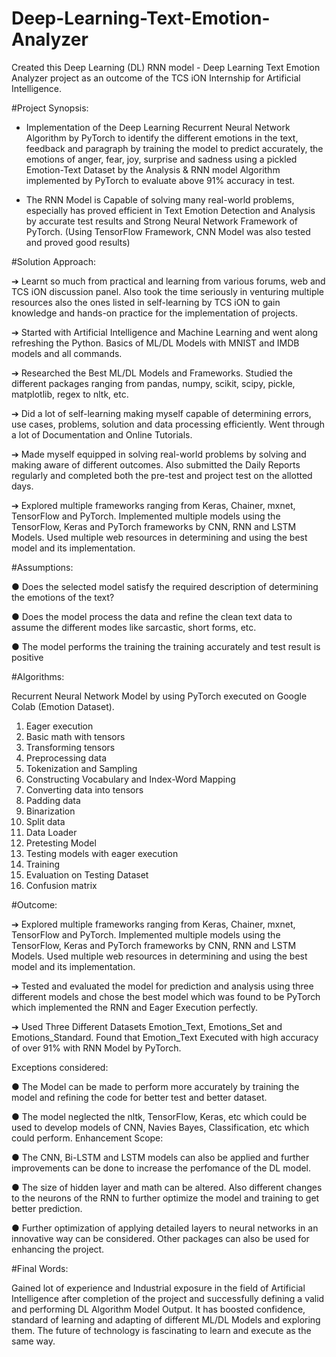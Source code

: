 # Deep-Learning-Text-Emotion-Analyzer

Created this Deep Learning (DL) RNN model - Deep Learning Text Emotion Analyzer project as an outcome of the TCS iON Internship for Artificial Intelligence.

#Project Synopsis: 
 
*	Implementation of the Deep Learning Recurrent Neural Network Algorithm by PyTorch to identify the different emotions in the text, feedback and paragraph by training the model to predict accurately, the emotions of anger, fear, joy, surprise and sadness using a pickled Emotion-Text Dataset by the Analysis & RNN model Algorithm implemented by PyTorch to evaluate above 91% accuracy in test.

*	The RNN Model is Capable of solving many real-world problems, especially has proved efficient in Text Emotion Detection and Analysis by accurate test results and Strong Neural Network Framework of PyTorch. (Using TensorFlow Framework, CNN Model was also tested and proved good results)

 
 
#Solution Approach: 
 
➔	Learnt so much from practical and learning from various forums, web and TCS iON discussion panel. Also took the time seriously in venturing multiple resources also the ones listed in self-learning by TCS iON to gain knowledge and hands-on practice for the implementation of projects.
 
➔	Started with Artificial Intelligence and Machine Learning and went along refreshing the Python. Basics of ML/DL Models with MNIST and IMDB models and all commands.

➔	Researched the Best ML/DL Models and Frameworks. Studied the different packages ranging from pandas, numpy, scikit, scipy, pickle, matplotlib, regex to nltk, etc.

➔	Did a lot of self-learning making myself capable of determining errors, use cases, problems, solution and data processing efficiently. Went through a lot of Documentation and Online Tutorials.

➔	Made myself equipped in solving real-world problems by solving and making aware of different outcomes. Also submitted the Daily Reports regularly and completed both the pre-test and project test on the allotted days.

➔	Explored multiple frameworks ranging from Keras, Chainer, mxnet, TensorFlow and PyTorch. Implemented multiple models using the TensorFlow, Keras and PyTorch frameworks by CNN, RNN and LSTM Models. Used multiple web resources in determining and using the best model and its implementation.


#Assumptions: 
 
●	Does the selected model satisfy the required description of determining the emotions of the text?

●	Does the model process the data and refine the clean text data to assume the different modes like sarcastic, short forms, etc.


●	The model performs the training the training accurately and test result is positive


#Algorithms: 

Recurrent Neural Network Model by using PyTorch executed on Google Colab (Emotion Dataset). 

1.	Eager execution
2.	Basic math with tensors
3.	Transforming tensors
4.	Preprocessing data
5.	Tokenization and Sampling
6.	Constructing Vocabulary and Index-Word Mapping
7.	Converting data into tensors
8.	Padding data
9.	Binarization
10.	Split data
11.	Data Loader
12.	Pretesting Model
13.	Testing models with eager execution
14.	Training
15.	Evaluation on Testing Dataset
16.	Confusion matrix
 
#Outcome: 

➔	Explored multiple frameworks ranging from Keras, Chainer, mxnet, TensorFlow and PyTorch. Implemented multiple models using the TensorFlow, Keras and PyTorch frameworks by CNN, RNN and LSTM Models. Used multiple web resources in determining and using the best model and its implementation.

➔	Tested and evaluated the model for prediction and analysis using three different models and chose the best model which was found to be PyTorch which implemented the RNN and Eager Execution perfectly.

➔	Used Three Different Datasets Emotion_Text, Emotions_Set and Emotions_Standard. Found that Emotion_Text Executed with high accuracy of over 91% with RNN Model by PyTorch.
  
Exceptions considered: 
 
●	The Model can be made to perform more accurately by training the model and refining the code for better test and better dataset.

●	The model neglected the nltk, TensorFlow, Keras, etc which could be used to develop models of CNN, Navies Bayes, Classification, etc which could perform.
Enhancement Scope: 
 
●	 The CNN, Bi-LSTM and LSTM models can also be applied and further improvements can be done to increase the perfomance of the DL model.

●	The size of hidden layer and math can be altered. Also different changes to the neurons of the RNN to further optimize the model and training to get better prediction.

●	Further optimization of applying detailed layers to neural networks in an innovative way can be considered. Other packages can also be used for enhancing the project.

#Final Words:

Gained lot of experience and Industrial exposure in the field of Artificial Intelligence after completion of the project and successfully defining a valid and performing DL Algorithm Model Output. It has boosted confidence, standard of learning and adapting of different ML/DL Models and exploring them. The future of technology is fascinating to learn and execute as the same way.

